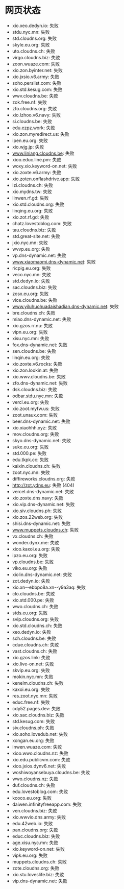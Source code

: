 # 网页状态
- xio.xeo.dedyn.io: 失败
- stdu.nyc.mn: 失败
- std.cloudns.org: 失败
- skyle.eu.org: 失败
- uto.cloudns.ch: 失败
- virgo.cloudns.biz: 失败
- zoon.wuaze.com: 失败
- xio.zon.byinter.net: 失败
- xio.jxsio.v6.army: 失败
- soho.perslist.com: 失败
- xio.std.kesug.com: 失败
- wwv.cloudns.be: 失败
- zok.free.nf: 失败
- zfo.cloudns.org: 失败
- xio.lzhoo.v6.navy: 失败
- si.cloudns.be: 失败
- edu.ezpz.work: 失败
- xio.zon.myredirect.us: 失败
- ipen.eu.org: 失败
- xio.wjg.jp: 失败
- www.liniang.cloudns.be: 失败
- xioo.educ.line.pm: 失败
- woxy.xio.keyword-on.net: 失败
- xio.zoxte.v6.army: 失败
- xio.zoten.onflashdrive.app: 失败
- lzi.cloudns.ch: 失败
- xio.mydns.tw: 失败
- linwen.rf.gd: 失败
- xio.std.cloudns.org: 失败
- linqing.eu.org: 失败
- xio.zot.rf.gd: 失败
- chatz.lovestoblog.com: 失败
- tau.cloudns.biz: 失败
- std.great-site.net: 失败
- jxio.nyc.mn: 失败
- wvvp.eu.org: 失败
- vp.dns-dynamic.net: 失败
- www.xiaomaomi.dns-dynamic.net: 失败
- ricpig.eu.org: 失败
- veco.nyc.mn: 失败
- std.dedyn.io: 失败
- sac.cloudns.biz: 失败
- zosx.eu.org: 失败
- vice.cloudns.be: 失败
- www.yiluhuohuadaishadian.dns-dynamic.net: 失败
- bre.cloudns.ch: 失败
- miao.dns-dynamic.net: 失败
- xio.gzos.rr.nu: 失败
- vipn.eu.org: 失败
- xisu.nyc.mn: 失败
- fox.dns-dynamic.net: 失败
- sen.cloudns.be: 失败
- linqin.eu.org: 失败
- xio.zoxte.v6.rocks: 失败
- xio.zon.lookin.at: 失败
- xio.wwv.cloudns.be: 失败
- zfo.dns-dynamic.net: 失败
- dsk.cloudns.biz: 失败
- odbar.stdu.nyc.mn: 失败
- vercl.eu.org: 失败
- xio.zoot.myfw.us: 失败
- zoot.unaux.com: 失败
- beer.dns-dynamic.net: 失败
- xio.xiaohhh.xyz: 失败
- mov.cloudns.org: 失败
- skyo.dns-dynamic.net: 失败
- suke.eu.org: 失败
- std.000.pe: 失败
- edu.tkpk.cc: 失败
- kaixin.cloudns.ch: 失败
- zoot.nyc.mn: 失败
- diffireworks.cloudns.org: 失败
- http://zot.ydns.eu: 失败 (404)
- vercel.dns-dynamic.net: 失败
- xio.zoxte.dns.navy: 失败
- xio.vip.dns-dynamic.net: 失败
- xio.siv.cloudns.ph: 失败
- xio.zos.22web.org: 失败
- shisi.dns-dynamic.net: 失败
- www.muppets.cloudns.ch: 失败
- vx.cloudns.ch: 失败
- wonder.dynx.me: 失败
- xioo.kaxoi.eu.org: 失败
- ipzo.eu.org: 失败
- vp.cloudns.be: 失败
- viko.eu.org: 失败
- xiolin.dns-dynamic.net: 失败
- zot.dedyn.io: 失败
- xio.xn--ebbpo8a.xn--y9a3aq: 失败
- clo.cloudns.be: 失败
- xio.std.000.pe: 失败
- wwo.cloudns.ch: 失败
- stds.eu.org: 失败
- svip.cloudns.org: 失败
- xio.std.cloudns.ch: 失败
- xeo.dedyn.io: 失败
- sch.cloudns.be: 失败
- cdue.cloudns.ch: 失败
- vast.cloudns.ch: 失败
- xio.gzos.link: 失败
- xio.live-on.net: 失败
- skvip.eu.org: 失败
- mokin.nyc.mn: 失败
- kenelm.cloudns.ch: 失败
- kaxoi.eu.org: 失败
- res.zoot.nyc.mn: 失败
- educ.free.nf: 失败
- cdy52.pages.dev: 失败
- xio.sac.cloudns.biz: 失败
- std.kesug.com: 失败
- siv.cloudns.ph: 失败
- xio.soho.lovedub.net: 失败
- xongan.eu.org: 失败
- inwen.wuaze.com: 失败
- xioo.wwo.cloudns.nz: 失败
- xio.edu.publicvm.com: 失败
- xioo.jxios.dynv6.net: 失败
- woshiwoyansebuya.cloudns.be: 失败
- wwo.cloudns.nz: 失败
- duf.cloudns.ch: 失败
- edu.lovestoblog.com: 失败
- kcoco.eu.org: 失败
- daiwen.infinityfreeapp.com: 失败
- ven.cloudns.biz: 失败
- xio.wwvio.dns.army: 失败
- edu.42web.io: 失败
- pan.cloudns.org: 失败
- educ.cloudns.biz: 失败
- age.xisu.nyc.mn: 失败
- xio.keyword-on.net: 失败
- vipk.eu.org: 失败
- muppets.cloudns.ch: 失败
- zote.cloudns.org: 失败
- xio.stu.loveslife.biz: 失败
- vip.dns-dynamic.net: 失败
